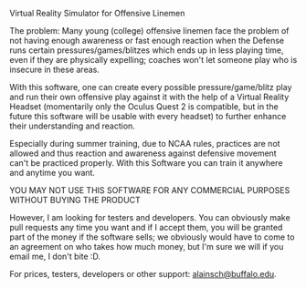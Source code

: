 Virtual Reality Simulator for Offensive Linemen

The problem: Many young (college) offensive linemen face the problem of not having enough awareness or fast enough reaction when the Defense runs certain pressures/games/blitzes which ends up in less playing time, even if they are physically expelling; coaches won't let someone play who is insecure in these areas.

With this software, one can create every possible pressure/game/blitz play and run their own offensive play against it with the help of a Virtual Reality Headset (momentarily only the Oculus Quest 2 is compatible, but in the future this software will be usable with every headset) to further enhance their understanding and reaction.

Especially during summer training, due to NCAA rules, practices are not allowed and thus reaction and awareness against defensive movement can't be practiced properly. With this Software you can train it anywhere and anytime you want.


YOU MAY NOT USE THIS SOFTWARE FOR ANY COMMERCIAL PURPOSES WITHOUT BUYING THE PRODUCT

However, I am looking for testers and developers. You can obviously make pull requests any time you want and if I accept them, you will be granted part of the money if the software sells; we obviously would have to come to an agreement on who takes how much money, but I'm sure we will if you email me, I don't bite :D.

For prices, testers, developers or other support: alainsch@buffalo.edu.

